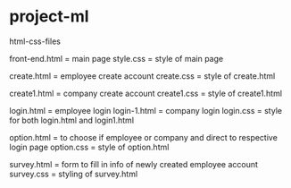 # project-ml
html-css-files

front-end.html = main page
style.css = style of main page

create.html = employee create account
create.css = style of create.html

create1.html = company create account
create1.css = style of create1.html

login.html = employee login
login-1.html = company login
login.css = style for both login.html and login1.html

option.html = to choose if employee or company and direct to respective login page
option.css = style of option.html

survey.html = form to fill in info of newly created employee account
survey.css = styling of survey.html
